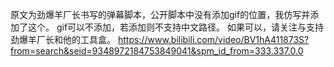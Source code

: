 原文为劲爆羊厂长书写的弹幕脚本，公开脚本中没有添加gif的位置，我仿写并添加了这个。
gif可以不添加，若添加则不支持中文路径。
如果可以，请关注与支持劲爆羊厂长和他的工具盒。
https://www.bilibili.com/video/BV1hA411873S?from=search&seid=9348972184753849041&spm_id_from=333.337.0.0
